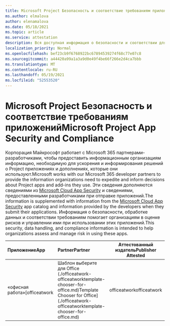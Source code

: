 ```yaml
---
title: Microsoft Project Безопасность и соответствие требованиям приложений - Все приложения
ms.author: elmalova
author: elenamalova
ms.date: 05/18/2021
ms.topic: article
ms.service: attestation
description: Вся доступная информация о безопасности и соответствии для всех Microsoft Project приложений.
localization_priority: Normal
ms.openlocfilehash: bef23cb9f6768922bc67894539274f68c77e07c8
ms.sourcegitcommit: a44420a99a1a3a9d0e49f4be66f266e2d4ca7bbb
ms.translationtype: MT
ms.contentlocale: ru-RU
ms.lasthandoff: 05/19/2021
ms.locfileid: "52553520"
---
```

# <a name="microsoft-project-app-security-and-compliance"></a><span data-ttu-id="b61fa-103">Microsoft Project Безопасность и соответствие требованиям приложений</span><span class="sxs-lookup"><span data-stu-id="b61fa-103">Microsoft Project App Security and Compliance</span></span>

<span data-ttu-id="b61fa-104">Корпорация Майкрософт работает с Microsoft 365 партнерами-разработчиками, чтобы предоставить информационным организациям информацию, необходимую для ускорения и информирования решений о Project приложениях и дополнениях, которые они используют.</span><span class="sxs-lookup"><span data-stu-id="b61fa-104">Microsoft works with our Microsoft 365 developer partners to provide the information organizations need to expedite and inform decisions about Project apps and add-ins they use.</span></span> <span data-ttu-id="b61fa-105">Эти сведения дополняются сведениями из [Microsoft Cloud App Security](https://www.microsoft.com/en-us/enterprise-mobility-security/cloud-app-security) и сведениями, предоставленными разработчиками при отправке приложений.</span><span class="sxs-lookup"><span data-stu-id="b61fa-105">The information is supplemented with information from the [Microsoft Cloud App Security](https://www.microsoft.com/en-us/enterprise-mobility-security/cloud-app-security) app catalog and information provided by the developers when they submit their applications.</span></span> <span data-ttu-id="b61fa-106">Информация о безопасности, обработке данных и соответствии требованиям помогает организациям в оценке рисков и управлении ими при использовании этих приложений.</span><span class="sxs-lookup"><span data-stu-id="b61fa-106">This security, data handling, and compliance information is intended to help organizations assess and manage risk in using these apps.</span></span>

| <span data-ttu-id="b61fa-107">**Приложение**</span><span class="sxs-lookup"><span data-stu-id="b61fa-107">**App**</span></span> | <span data-ttu-id="b61fa-108">**Partner**</span><span class="sxs-lookup"><span data-stu-id="b61fa-108">**Partner**</span></span> | <span data-ttu-id="b61fa-109">**Аттестованный издатель**</span><span class="sxs-lookup"><span data-stu-id="b61fa-109">**Publisher Attested**</span></span> | <span data-ttu-id="b61fa-110">**Сертифицировано**</span><span class="sxs-lookup"><span data-stu-id="b61fa-110">**Certified**</span></span> |
|:--------|:------------|:----------------------:|:-------------:|
| <span data-ttu-id="b61fa-111">«офисная работа»</span><span class="sxs-lookup"><span data-stu-id="b61fa-111">[officeatwork</span></span> | <span data-ttu-id="b61fa-112">Шаблон выберите для Office (./officeatwork-officeatworktemplate-chooser-for-office.md)</span><span class="sxs-lookup"><span data-stu-id="b61fa-112">Template Chooser for Office](./officeatwork-officeatworktemplate-chooser-for-office.md)</span></span> | <span data-ttu-id="b61fa-113">officeatwork</span><span class="sxs-lookup"><span data-stu-id="b61fa-113">officeatwork</span></span> | <span data-ttu-id="b61fa-114">**✓**</span><span class="sxs-lookup"><span data-stu-id="b61fa-114">**✓**</span></span> | <img alt="Certified application badge" src="../media/certified-badge.png" height="25" width="25" /> |
